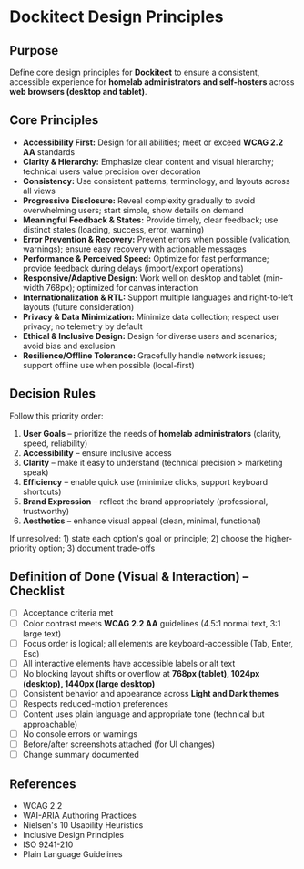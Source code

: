 # Dockitect Design Principles

## Purpose

Define core design principles for **Dockitect** to ensure a consistent, accessible experience for **homelab administrators and self-hosters** across **web browsers (desktop and tablet)**.

## Core Principles

- **Accessibility First:** Design for all abilities; meet or exceed **WCAG 2.2 AA** standards
- **Clarity & Hierarchy:** Emphasize clear content and visual hierarchy; technical users value precision over decoration
- **Consistency:** Use consistent patterns, terminology, and layouts across all views
- **Progressive Disclosure:** Reveal complexity gradually to avoid overwhelming users; start simple, show details on demand
- **Meaningful Feedback & States:** Provide timely, clear feedback; use distinct states (loading, success, error, warning)
- **Error Prevention & Recovery:** Prevent errors when possible (validation, warnings); ensure easy recovery with actionable messages
- **Performance & Perceived Speed:** Optimize for fast performance; provide feedback during delays (import/export operations)
- **Responsive/Adaptive Design:** Work well on desktop and tablet (min-width 768px); optimized for canvas interaction
- **Internationalization & RTL:** Support multiple languages and right-to-left layouts (future consideration)
- **Privacy & Data Minimization:** Minimize data collection; respect user privacy; no telemetry by default
- **Ethical & Inclusive Design:** Design for diverse users and scenarios; avoid bias and exclusion
- **Resilience/Offline Tolerance:** Gracefully handle network issues; support offline use when possible (local-first)

## Decision Rules

Follow this priority order:

1. **User Goals** – prioritize the needs of **homelab administrators** (clarity, speed, reliability)
2. **Accessibility** – ensure inclusive access
3. **Clarity** – make it easy to understand (technical precision > marketing speak)
4. **Efficiency** – enable quick use (minimize clicks, support keyboard shortcuts)
5. **Brand Expression** – reflect the brand appropriately (professional, trustworthy)
6. **Aesthetics** – enhance visual appeal (clean, minimal, functional)

If unresolved: 1) state each option's goal or principle; 2) choose the higher-priority option; 3) document trade-offs

## Definition of Done (Visual & Interaction) – Checklist

- [ ] Acceptance criteria met
- [ ] Color contrast meets **WCAG 2.2 AA** guidelines (4.5:1 normal text, 3:1 large text)
- [ ] Focus order is logical; all elements are keyboard-accessible (Tab, Enter, Esc)
- [ ] All interactive elements have accessible labels or alt text
- [ ] No blocking layout shifts or overflow at **768px (tablet), 1024px (desktop), 1440px (large desktop)**
- [ ] Consistent behavior and appearance across **Light and Dark themes**
- [ ] Respects reduced-motion preferences
- [ ] Content uses plain language and appropriate tone (technical but approachable)
- [ ] No console errors or warnings
- [ ] Before/after screenshots attached (for UI changes)
- [ ] Change summary documented

## References

- WCAG 2.2
- WAI-ARIA Authoring Practices
- Nielsen's 10 Usability Heuristics
- Inclusive Design Principles
- ISO 9241-210
- Plain Language Guidelines
